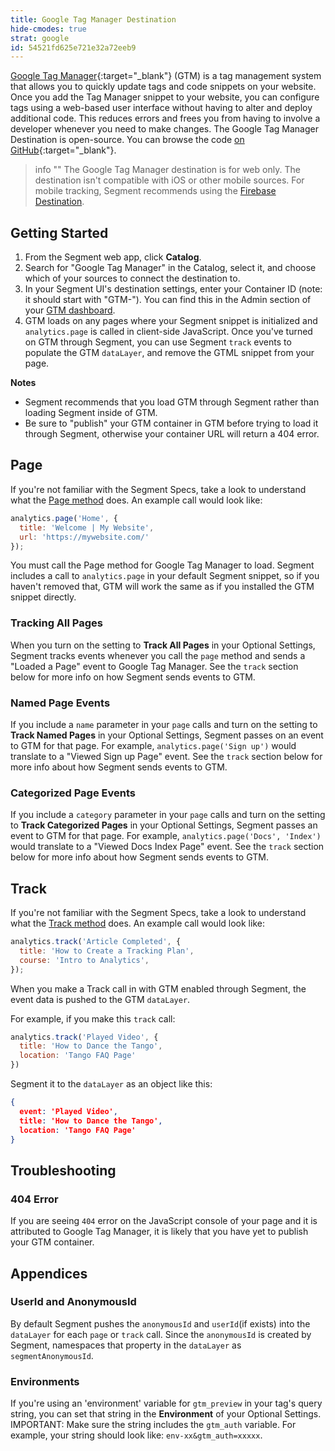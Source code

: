 ```yaml
---
title: Google Tag Manager Destination
hide-cmodes: true
strat: google
id: 54521fd625e721e32a72eeb9
---
```


[Google Tag Manager](https://support.google.com/tagmanager){:target="_blank"} (GTM) is a tag management system that allows you to quickly update tags and code snippets on your website. Once you add the Tag Manager snippet to your website, you can configure tags using a web-based user interface without having to alter and deploy additional code. This reduces errors and frees you from having to involve a developer whenever you need to make changes. The Google Tag Manager Destination is open-source. You can browse the code [on GitHub](https://github.com/segment-integrations/analytics.js-integration-google-tag-manager){:target="_blank"}.

> info ""
> The Google Tag Manager destination is for web only. The destination isn't compatible with iOS or other mobile sources. For mobile tracking, Segment recommends using the [Firebase Destination](/docs/connections/destinations/catalog/firebase/). 

## Getting Started


1. From the Segment web app, click **Catalog**.
2. Search for "Google Tag Manager" in the Catalog, select it, and choose which of your sources to connect the destination to.
3. In your Segment UI's destination settings, enter your Container ID (note: it should start with "GTM-"). You can find this in the Admin section of your [GTM dashboard](https://tagmanager.google.com/#/admin/).
4. GTM loads on any pages where your Segment snippet is initialized and `analytics.page` is called in client-side JavaScript. Once you've turned on GTM through Segment, you can use Segment `track` events to populate the GTM `dataLayer`, and remove the GTML snippet from your page.

**Notes**
* Segment recommends that you load GTM through Segment rather than loading Segment inside of GTM.
* Be sure to "publish" your GTM container in GTM before trying to load it through Segment, otherwise your container URL will return a 404 error.


## Page
If you're not familiar with the Segment Specs, take a look to understand what the [Page method](/docs/connections/spec/page/) does. An example call would look like:

```js
analytics.page('Home', {
  title: 'Welcome | My Website',
  url: 'https://mywebsite.com/'
});
```

You must call the Page method for Google Tag Manager to load. Segment includes a call to `analytics.page` in your default Segment snippet, so if you haven't removed that, GTM will work the same as if you installed the GTM snippet directly.

### Tracking All Pages
When you turn on the setting to **Track All Pages** in your Optional Settings, Segment tracks events whenever you call the `page` method and sends a "Loaded a Page" event to Google Tag Manager. See the `track` section below for more info on how Segment sends events to GTM.

### Named Page Events
If you include a `name` parameter in your `page` calls and turn on the setting to **Track Named Pages** in your Optional Settings, Segment passes on an event to GTM for that page. For example, `analytics.page('Sign up')` would translate to a "Viewed Sign up Page" event. See the `track` section below for more info about how Segment sends events to GTM.

### Categorized Page Events
If you include a `category` parameter in your `page` calls and turn on the setting to **Track Categorized Pages** in your Optional Settings, Segment passes an event to GTM for that page. For example, `analytics.page('Docs', 'Index')` would translate to a "Viewed Docs Index Page" event. See the `track` section below for more info about how Segment sends events to GTM.


## Track

If you're not familiar with the Segment Specs, take a look to understand what the [Track method](/docs/connections/spec/track/) does. An example call would look like:

```js
analytics.track('Article Completed', {
  title: 'How to Create a Tracking Plan',
  course: 'Intro to Analytics',
});
```

When you make a Track call in with GTM enabled through Segment, the event data is pushed to the GTM `dataLayer`.

For example, if you make this `track` call:

```javascript
analytics.track('Played Video', {
  title: 'How to Dance the Tango',
  location: 'Tango FAQ Page'
})
```

Segment it to the `dataLayer` as an object like this:

```json
{
  event: 'Played Video',
  title: 'How to Dance the Tango',
  location: 'Tango FAQ Page'
}
```


## Troubleshooting

### 404 Error

If you are seeing `404` error on the JavaScript console of your page and it is attributed to Google Tag Manager, it is likely that you have yet to publish your GTM container.


## Appendices

### UserId and AnonymousId
By default Segment pushes the `anonymousId` and `userId`(if exists) into the `dataLayer` for each `page` or `track` call. Since the `anonymousId` is created by Segment, namespaces that property in the `dataLayer` as `segmentAnonymousId`.

### Environments
If you're using an 'environment' variable for `gtm_preview` in your tag's query string, you can set that string in the **Environment** of your Optional Settings. IMPORTANT: Make sure the string includes the `gtm_auth` variable. For example, your string should look like: `env-xx&gtm_auth=xxxxx`.
